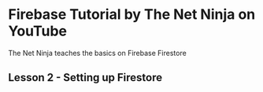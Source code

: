 # Firebase Tutorial by The Net Ninja on YouTube

The Net Ninja teaches the basics on Firebase Firestore

## Lesson 2 - Setting up Firestore